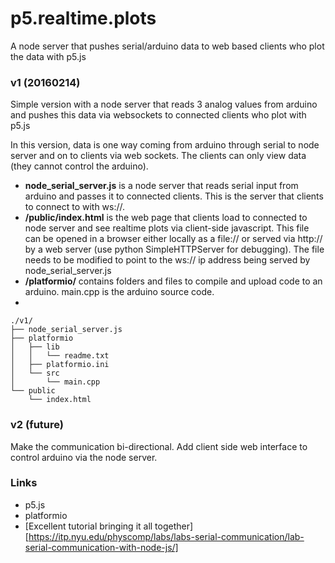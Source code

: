 # p5.realtime.plots
A node server that pushes serial/arduino data to web based clients who plot the data with p5.js

### v1 (20160214)

Simple version with a node server that reads 3 analog values from arduino and pushes this data via websockets to connected clients who plot with p5.js

In this version, data is one way coming from arduino through serial to node server and on to clients via web sockets. The clients can only view data (they cannot control the arduino).

  - **node_serial_server.js** is a node server that reads serial input from arduino and passes it to connected clients. This is the server that clients to connect to with ws://.
  - **/public/index.html** is the web page that clients load to connected to node server and see realtime plots via client-side javascript. This file can be opened in a browser either locally as a file:// or served via http:// by a web server (use python SimpleHTTPServer for debugging). The file needs to be modified to point to the ws:// ip address being served by node_serial_server.js
  - **/platformio/** contains folders and files to compile and upload code to an arduino. main.cpp is the arduino source code.
  - 
~~~
./v1/
├── node_serial_server.js
├── platformio
│   ├── lib
│   │   └── readme.txt
│   ├── platformio.ini
│   └── src
│       └── main.cpp
└── public
    └── index.html
~~~

### v2 (future)

Make the communication bi-directional. Add client side web interface to control arduino via the node server.

### Links

  - p5.js
  - platformio
  - [Excellent tutorial bringing it all together][https://itp.nyu.edu/physcomp/labs/labs-serial-communication/lab-serial-communication-with-node-js/]
